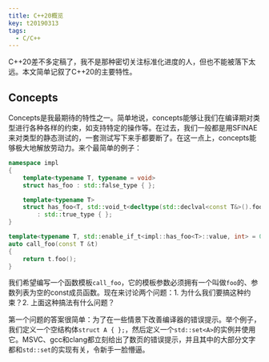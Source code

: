 ```yaml
---
title: C++20概览
key: t20190313
tags:
  - C/C++
---
```


C++20差不多定稿了，我不是那种密切关注标准化进度的人，但也不能被落下太远。本文简单记叙了C++20的主要特性。

<!--more-->

## Concepts

Concepts是我最期待的特性之一。简单地说，concepts能够让我们在编译期对类型进行各种各样的约束，如支持特定的操作等。在过去，我们一般都是用SFINAE来对类型的静态测试的，一套测试写下来手都要断了。在这一点上，concepts能够极大地解放劳动力。来个最简单的例子：

```cpp
namespace impl
{
    template<typename T, typename = void>
    struct has_foo : std::false_type { };

    template<typename T>
    struct has_foo<T, std::void_t<decltype(std::declval<const T&>().foo())>>
        : std::true_type { };
}

template<typename T, std::enable_if_t<impl::has_foo<T>::value, int> = 0>
auto call_foo(const T &t)
{
    return t.foo();
}
```

我们希望编写一个函数模板`call_foo`，它的模板参数必须拥有一个叫做`foo`的、参数列表为空的const成员函数。现在来讨论两个问题：1. 为什么我们要搞这种约束？2. 上面这种搞法有什么问题？

第一个问题的答案很简单：为了在一些情景下改善编译器的错误提示。举个例子，我们定义一个空结构体`struct A { };`，然后定义一个`std::set<A>`的实例并使用它。MSVC、gcc和clang都立刻给出了数页的错误提示，并且其中的大部分文字都和`std::set`的实现有关，令新手一脸懵逼。
